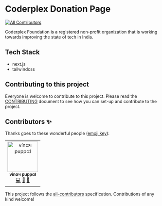 # Coderplex Donation Page

[![All Contributors](https://img.shields.io/badge/all_contributors-1-orange.svg?style=flat-square)](#contributors-)

Coderplex Foundation is a registered non-profit organization that is working towards improving the state of tech in India.

## Tech Stack

- next.js
- tailwindcss

## Contributing to this project

Everyone is welcome to contribute to this project. Please read the [CONTRIBUTING](https://github.com/coderplex/donation-page/blob/master/docs/CONTRIBUTING.md) document to see how you can set-up and contribute to the project.

## Contributors ✨

Thanks goes to these wonderful people ([emoji key](https://allcontributors.org/docs/en/emoji-key)):

<!-- ALL-CONTRIBUTORS-LIST:START - Do not remove or modify this section -->
<!-- prettier-ignore-start -->
<!-- markdownlint-disable -->
<table>
  <tr>
    <td align="center"><a href="https://www.vinaypuppal.com/"><img src="https://avatars1.githubusercontent.com/u/8843216?v=4" width="100px;" alt="vínαч puppαl"/><br /><sub><b>vínαч puppαl</b></sub></a><br /><a href="https://github.com/vinaypuppal/donation-page/commits?author=vinaypuppal" title="Code">💻</a> <a href="https://github.com/vinaypuppal/donation-page/commits?author=vinaypuppal" title="Documentation">📖</a> <a href="#design-vinaypuppal" title="Design">🎨</a></td>
  </tr>
</table>

<!-- markdownlint-enable -->
<!-- prettier-ignore-end -->

<!-- ALL-CONTRIBUTORS-LIST:END -->

This project follows the [all-contributors](https://github.com/all-contributors/all-contributors) specification. Contributions of any kind welcome!

